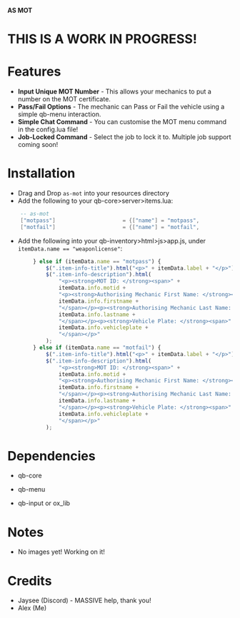 **AS MOT**

# THIS IS A WORK IN PROGRESS!

# Features

* **Input Unique MOT Number** - This allows your mechanics to put a number on the MOT certificate.
* **Pass/Fail Options** - The mechanic can Pass or Fail the vehicle using a simple qb-menu interaction.
* **Simple Chat Command** - You can customise the MOT menu command in the config.lua file!
* **Job-Locked Command** - Select the job to lock it to. Multiple job support coming soon!

# Installation

* Drag and Drop `as-mot` into your resources directory
* Add the following to your qb-core>server>items.lua:
```lua
	-- as-mot
	["motpass"]                   	= {["name"] = "motpass",                  	["label"] = "MOT Pass Certificate",     ["weight"] = 10,       ["type"] = "item",      ["image"] = "insurance.png",    ["unique"] = true,      ["useable"] = false,     ["shouldClose"] = false,    ["combinable"] = nil,   ["description"] = ""},
	["motfail"]                   	= {["name"] = "motfail",                  	["label"] = "MOT Fail Certificate",     ["weight"] = 10,       ["type"] = "item",      ["image"] = "insurance.png",    ["unique"] = true,      ["useable"] = false,     ["shouldClose"] = false,    ["combinable"] = nil,   ["description"] = ""},
```
* Add the following into your qb-inventory>html>js>app.js, under `itemData.name == "weaponlicense"`:
```js
        } else if (itemData.name == "motpass") {
            $(".item-info-title").html("<p>" + itemData.label + "</p>");
            $(".item-info-description").html(
                "<p><strong>MOT ID: </strong><span>" +
                itemData.info.motid +
                "<p><strong>Authorising Mechanic First Name: </strong><span>" +
                itemData.info.firstname +
                "</span></p><p><strong>Authorising Mechanic Last Name: </strong><span>" +
                itemData.info.lastname +
                "</span></p><p><strong>Vehicle Plate: </strong><span>" +
                itemData.info.vehicleplate +
                "</span></p>"
            );
        } else if (itemData.name == "motfail") {
            $(".item-info-title").html("<p>" + itemData.label + "</p>");
            $(".item-info-description").html(
                "<p><strong>MOT ID: </strong><span>" +
                itemData.info.motid +
                "<p><strong>Authorising Mechanic First Name: </strong><span>" +
                itemData.info.firstname +
                "</span></p><p><strong>Authorising Mechanic Last Name: </strong><span>" +
                itemData.info.lastname +
                "</span></p><p><strong>Vehicle Plate: </strong><span>" +
                itemData.info.vehicleplate +
                "</span></p>"
            );
```

# Dependencies

* qb-core
* qb-menu

* qb-input or ox_lib

# Notes

* No images yet! Working on it!

# Credits

* Jaysee (Discord) - MASSIVE help, thank you!
* Alex (Me)

